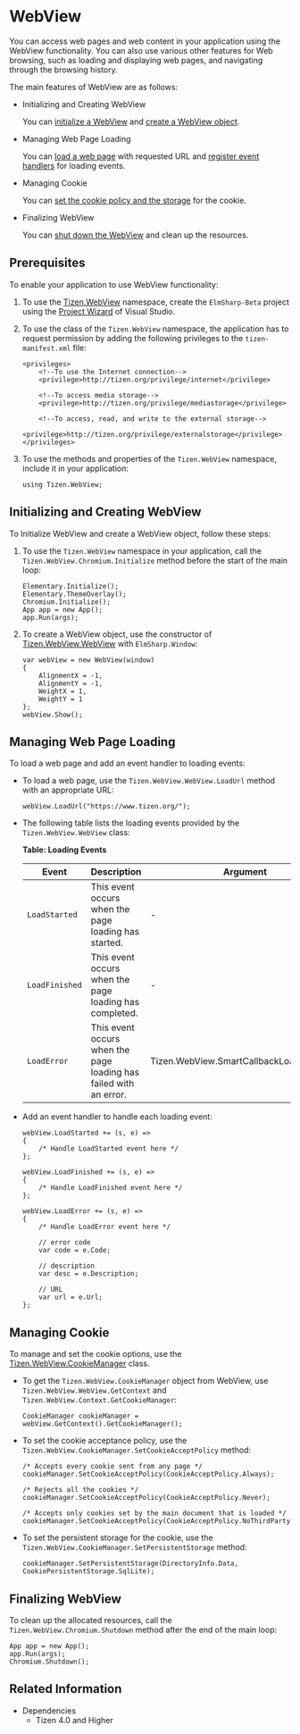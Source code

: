 # WebView

You can access web pages and web content in your application using the WebView functionality. You can also use various other features for Web browsing, such as loading and displaying web pages, and navigating through the browsing history.

The main features of WebView are as follows:

- Initializing and Creating WebView

    You can [initialize a WebView](#initialize) and [create a WebView object](#initialize).

- Managing Web Page Loading

    You can [load a web page](#load) with requested URL and [register event handlers](#load) for loading events.

- Managing Cookie

    You can [set the cookie policy and the storage](#cookie) for the cookie.

- Finalizing WebView

    You can [shut down the WebView](#finalize) and clean up the resources.

## Prerequisites

To enable your application to use WebView functionality:

1. To use the [Tizen.WebView](https://samsung.github.io/TizenFX/latest/api/Tizen.WebView.html) namespace, create the `ElmSharp-Beta` project using the [Project Wizard](../../../vstools/tools/project-wizard.md) of Visual Studio.

2. To use the class of the `Tizen.WebView` namespace, the application has to request permission by adding the following privileges to the `tizen-manifest.xml` file:

   ```
   <privileges>
       <!--To use the Internet connection-->
       <privilege>http://tizen.org/privilege/internet</privilege>

       <!--To access media storage-->
       <privilege>http://tizen.org/privilege/mediastorage</privilege>

       <!--To access, read, and write to the external storage-->
       <privilege>http://tizen.org/privilege/externalstorage</privilege>
   </privileges>
   ```

3. To use the methods and properties of the `Tizen.WebView` namespace, include it in your application:
    ```
    using Tizen.WebView;
    ```

<a name="initialize"></a>
## Initializing and Creating WebView

To Initialize WebView and create a WebView object, follow these steps:

1. To use the `Tizen.WebView` namespace in your application, call the `Tizen.WebView.Chromium.Initialize` method before the start of the main loop:

    ```
    Elementary.Initialize();
    Elementary.ThemeOverlay();
    Chromium.Initialize();
    App app = new App();
    app.Run(args);
    ```

2. To create a WebView object, use the constructor of [Tizen.WebView.WebView](https://samsung.github.io/TizenFX/latest/api/Tizen.WebView.WebView.html) with `ElmSharp.Window`:
    ```
    var webView = new WebView(window)
    {
        AlignmentX = -1,
        AlignmentY = -1,
        WeightX = 1,
        WeightY = 1
    };
    webView.Show();
    ```

<a name="load"></a>
## Managing Web Page Loading

To load a web page and add an event handler to loading events:

- To load a web page, use the `Tizen.WebView.WebView.LoadUrl` method with an appropriate URL:

    ```
    webView.LoadUrl("https://www.tizen.org/");
    ```

- The following table lists the loading events provided by the `Tizen.WebView.WebView` class:

  **Table: Loading Events**

  | Event            | Description                                                       | Argument                                 |
  |------------------|-------------------------------------------------------------------|------------------------------------------|
  | `LoadStarted`    | This event occurs when the page loading has started.              | -                                        |
  | `LoadFinished`   | This event occurs when the page loading has completed.            | -                                        |
  | `LoadError`      | This event occurs when the page loading has failed with an error. | Tizen.WebView.SmartCallbackLoadErrorArgs |

- Add an event handler to handle each loading event:

    ```
    webView.LoadStarted += (s, e) =>
    {
        /* Handle LoadStarted event here */
    };

    webView.LoadFinished += (s, e) =>
    {
        /* Handle LoadFinished event here */
    };

    webView.LoadError += (s, e) =>
    {
        /* Handle LoadError event here */

        // error code
        var code = e.Code;

        // description
        var desc = e.Description;

        // URL
        var url = e.Url;
    };
    ```

<a name='cookie'></a>
## Managing Cookie

To manage and set the cookie options, use the [Tizen.WebView.CookieManager](https://samsung.github.io/TizenFX/latest/api/Tizen.WebView.CookieManager.html) class.

- To get the `Tizen.WebView.CookieManager` object from WebView, use `Tizen.WebView.WebView.GetContext` and `Tizen.WebView.Context.GetCookieManager`:

    ```
    CookieManager cookieManager = webView.GetContext().GetCookieManager();
    ```

- To set the cookie acceptance policy, use the `Tizen.WebView.CookieManager.SetCookieAcceptPolicy` method:

    ```
    /* Accepts every cookie sent from any page */
    cookieManager.SetCookieAcceptPolicy(CookieAcceptPolicy.Always);

    /* Rejects all the cookies */
    cookieManager.SetCookieAcceptPolicy(CookieAcceptPolicy.Never);

    /* Accepts only cookies set by the main document that is loaded */
    cookieManager.SetCookieAcceptPolicy(CookieAcceptPolicy.NoThirdParty);
    ```

- To set the persistent storage for the cookie, use the `Tizen.WebView.CookieManager.SetPersistentStorage` method:

    ```
    cookieManager.SetPersistentStorage(DirectoryInfo.Data, CookiePersistentStorage.SqlLite);
    ```

<a name="finalize"></a>
## Finalizing WebView
To clean up the allocated resources, call the `Tizen.WebView.Chromium.Shutdown` method after the end of the main loop:

```
App app = new App();
app.Run(args);
Chromium.Shutdown();
```



## Related Information
  - Dependencies
      - Tizen 4.0 and Higher
